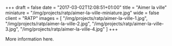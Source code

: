 +++
draft = false
date = "2017-03-02T12:08:51+01:00"
title = "Aimer la ville"
miniature = "/img/projects/ratp/aimer-la-ville-miniature.jpg"
wide = false
client = "RATP"
images = [
  "/img/projects/ratp/aimer-la-ville-1.jpg",
  "/img/projects/ratp/aimer-la-ville-2.jpg",
  "/img/projects/ratp/aimer-la-ville-3.jpg",
  "/img/projects/ratp/aimer-la-ville-4.jpg"
]
+++

More information here.

